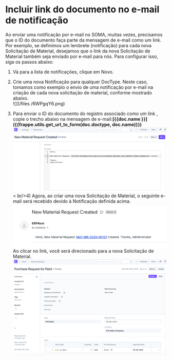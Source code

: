 # Incluir link do documento no e-mail de notificação


Ao enviar uma notificação por e-mail no SOMA, muitas vezes, precisamos que o ID do documento faça parte da mensagem de e-mail como um link. Por exemplo, se definimos um lembrete (notificação) para cada nova Solicitação de Material, desejamos que o link da nova Solicitação de Material também seja enviado por e-mail para nós. Para configurar isso, siga os passos abaixo:  
1) Vá para a lista de notificações, clique em Novo.  
 2) Crie uma nova Notificação para qualquer DocType. Neste caso, tomamos como exemplo o envio de uma notificação por e-mail na criação de cada nova solicitação de material, conforme mostrado abaixo.  
![](/files /6WPgqY6.png)  
  
3) Para enviar o ID do documento do registro associado como um link , copie o trecho abaixo na mensagem de e-mail:**[{{doc.name }}]({{frappe.utils.get_url_to_form(doc.doctype, doc.name)}})**  
![](/files/vHK6tDW.png)< br/>4) Agora, ao criar uma nova Solicitação de Material, o seguinte e-mail será recebido devido à Notificação definida acima.  
![](/files/3WOeTEv.png)  
Ao clicar no link, você será direcionado para a nova Solicitação de Material.  
![](/files/4hB36zh.png)   

